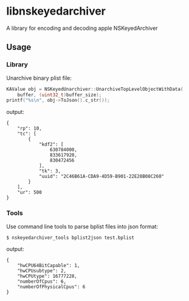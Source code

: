 # libnskeyedarchiver
A library for encoding and decoding apple NSKeyedArchiver

## Usage

### Library

Unarchive binary plist file:
```c++
KAValue obj = NSKeyedUnarchiver::UnarchiveTopLevelObjectWithData(
    buffer, (uint32_t)buffer_size);
printf("%s\n", obj->ToJson().c_str());
```
output:
```
{
    "rp": 10,
    "tc": [
        {
            "kdf2": [
                630784000,
                833617920,
                830472456
            ],
            "tk": 3,
            "uuid": "2C46B61A-CDA9-4D59-B901-22E28B08C260"
        }
    ],
    "ur": 500
}
```

### Tools

Use command line tools to parse bplist files into json format:
```
$ nskeyedarchiver_tools bplist2json test.bplist
```
output:
```
{
    "hwCPU64BitCapable": 1,
    "hwCPUsubtype": 2,
    "hwCPUtype": 16777228,
    "numberOfCpus": 6,
    "numberOfPhysicalCpus": 6
}
```

